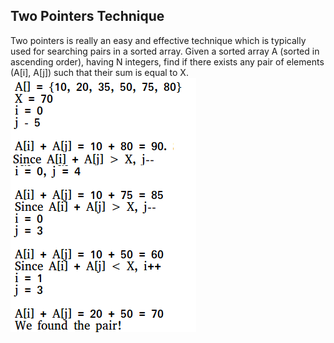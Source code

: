 ## Two Pointers Technique
Two pointers is really an easy and effective technique which is typically used for searching pairs in a sorted array.
Given a sorted array A (sorted in ascending order), having N integers, find if there exists any pair of elements (A[i], A[j]) such that their sum is equal to X.
![Two Pointers](https://github.com/faiyaz103/Competitive-Programming/blob/main/resources/two-pointer.png)
